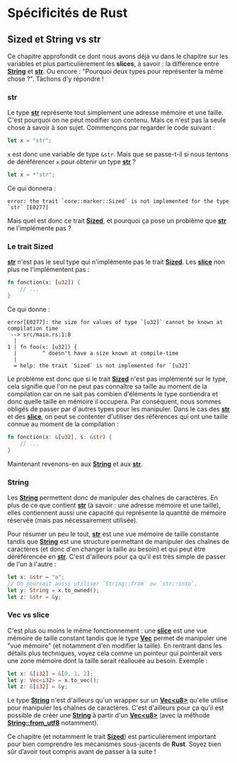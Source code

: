 # Spécificités de Rust

## Sized et String vs str

Ce chapitre approfondit ce dont nous avons déjà vu dans le chapitre sur les variables et plus particulièrement les __slices__, à savoir : la différence entre [__String__] et [__str__]. Ou encore : "Pourquoi deux types pour représenter la même chose ?". Tâchons d'y répondre !

### str

Le type [__str__] représente tout simplement une adresse mémoire et une taille. C'est pourquoi on ne peut modifier son contenu. Mais ce n'est pas la seule chose à savoir à son sujet. Commençons par regarder le code suivant :

```Rust
let x = "str";
```

`x` est donc une variable de type `&str`. Mais que se passe-t-il si nous tentons de déréférencer `x` pour obtenir un type [__str__] ?

```Rust
let x = *"str";
```

Ce qui donnera :

```Shell
error: the trait `core::marker::Sized` is not implemented for the type `str` [E0277]
```

Mais quel est donc ce trait [__Sized__], et pourquoi ça pose un problème que [__str__] ne l'implémente pas ?

### Le trait Sized

[__str__] n'est pas le seul type qui n'implémente pas le trait [__Sized__]. Les [__slice__] non plus ne l'implémentent pas :

```Rust
fn fonction(x: [u32]) {
    // ...
}
```

Ce qui donne :

```Shell
error[E0277]: the size for values of type `[u32]` cannot be known at compilation time
 --> src/main.rs:1:8
  |
1 | fn foo(x: [u32]) {
  |        ^ doesn't have a size known at compile-time
  |
  = help: the trait `Sized` is not implemented for `[u32]`
```

Le problème est donc que si le trait [__Sized__] n'est pas implémenté sur le type, cela signifie que l'on ne peut pas connaître sa taille au moment de la compilation car on ne sait pas combien d'éléments le type contiendra et donc quelle taille en mémoire il occupera. Par conséquent, nous sommes obligés de passer par d'autres types pour les manipuler. Dans le cas des [__str__] et des [__slice__], on peut se contenter d'utiliser des références qui ont une taille connue au moment de la compilation :

```Rust
fn fonction(x: &[u32], s: &str) {
    // ...
}
```

Maintenant revenons-en aux [__String__] et aux [__str__].

### String

Les [__String__] permettent donc de manipuler des chaînes de caractères. En plus de ce que contient [__str__][__str__] (à savoir : une adresse mémoire et une taille), elles contiennent aussi une capacité qui représente la quantité de mémoire réservée (mais pas nécessairement utilisée).

Pour résumer un peu le tout, [__str__] est une vue mémoire de taille constante tandis que [__String__] est une structure permettant de manipuler des chaînes de caractères (et donc d'en changer la taille au besoin) et qui peut être déréférencée en [__str__]. C'est d'ailleurs pour ça qu'il est très simple de passer de l'un à l'autre :

```Rust
let x: &str = "a";
// On pourrait aussi utiliser `String::from` ou `str::into`.
let y: String = x.to_owned();
let z: &str = &y;
```

### Vec vs slice

C'est plus ou moins le même fonctionnement : une [__slice__] est une vue mémoire de taille constant tandis que le type [__Vec__] permet de manipuler une "vue mémoire" (et notamment d'en modifier la taille). En rentrant dans les détails plus techniques, voyez cela comme un pointeur qui pointerait vers une zone mémoire dont la taille serait réallouée au besoin. Exemple :

```Rust
let x: &[i32] = &[0, 1, 2];
let y: Vec<i32> = x.to_vec();
let z: &[i32] = &y;
```

Le type [__String__] n'est d'ailleurs qu'un wrapper sur un [__Vec&lt;u8&gt;__][__Vec__] qu'elle utilise pour manipuler les chaînes de caractères. C'est d'ailleurs pour ça qu'il est possible de créer une [__String__] à partir d'un [__Vec&lt;u8&gt;__][__Vec__] (avec la méthode [__String::from_utf8__] notamment).

Ce chapitre (et notamment le trait [__Sized__]) est particulièrement important pour bien comprendre les mécanismes sous-jacents de __Rust__. Soyez bien sûr d’avoir tout compris avant de passer à la suite !

[__String__]: https://doc.rust-lang.org/stable/std/string/struct.String.html
[__str__]: https://doc.rust-lang.org/stable/std/primitive.str.html
[__slice__]: https://doc.rust-lang.org/std/primitive.slice.html
[__Sized__]: https://doc.rust-lang.org/std/marker/trait.Sized.html
[__Vec__]: https://doc.rust-lang.org/std/vec/struct.Vec.html
[__String::from_utf8__]: https://doc.rust-lang.org/std/string/struct.String.html#method.from_utf8
